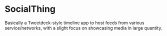 # SocialThing

Basically a Tweetdeck-style timeline app to host feeds from various service/networks, with a slight focus on showcasing media in large quantity.
